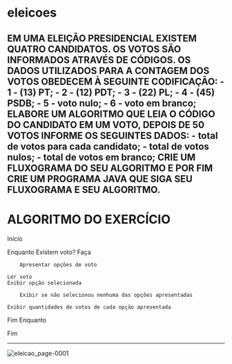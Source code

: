 # eleicoes
EM UMA ELEIÇÃO PRESIDENCIAL EXISTEM QUATRO CANDIDATOS. OS VOTOS SÃO INFORMADOS ATRAVÉS DE CÓDIGOS. OS DADOS UTILIZADOS PARA A CONTAGEM DOS VOTOS OBEDECEM À SEGUINTE CODIFICAÇÃO:  - 1 - (13) PT; - 2 - (12) PDT; - 3 - (22) PL; - 4 - (45) PSDB; - 5 - voto nulo; - 6 - voto em branco;  ELABORE UM ALGORITMO QUE LEIA O CÓDIGO DO CANDIDATO EM UM VOTO, DEPOIS DE 50 VOTOS INFORME OS SEGUINTES DADOS:  - total de votos para cada candidato; - total de votos nulos; - total de votos em branco;  CRIE UM FLUXOGRAMA DO SEU ALGORITMO E POR FIM CRIE UM PROGRAMA JAVA QUE SIGA SEU FLUXOGRAMA E SEU ALGORITMO.
------------------------------------------------------
# ALGORITMO DO EXERCÍCIO

Início

Enquanto Existem voto? Faça

        Apresentar opções de voto 
	
	Ler voto 
	Exibir opção selecionada
	
        Exibir se não selecionou nenhuma das opções apresentadas
	
	Exibir quantidades de votos de cada opção apresentada
	
 Fim Enquanto    

Fim


--------------------------------------------------------
![eleicao_page-0001](https://user-images.githubusercontent.com/103973688/168704057-b3617f99-c286-47dd-affa-1c241bc8a1b7.jpg)
